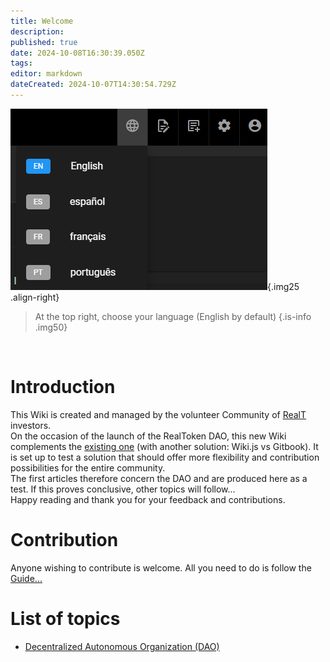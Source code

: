 ```yaml
---
title: Welcome
description: 
published: true
date: 2024-10-08T16:30:39.050Z
tags: 
editor: markdown
dateCreated: 2024-10-07T14:30:54.729Z
---
```


![langue.png](/imag-en/langue.png){.img25 .align-right}


> At the top right, choose your language (English by default)
{.is-info .img50}

<br>

# Introduction

This Wiki is created and managed by the volunteer Community of [RealT](https://realt.co/) investors.  
On the occasion of the launch of the RealToken DAO, this new Wiki complements the [existing one](https://community-realt.gitbook.io/tuto-community) (with another solution: Wiki.js vs Gitbook). It is set up to test a solution that should offer more flexibility and contribution possibilities for the entire community.  
The first articles therefore concern the DAO and are produced here as a test. If this proves conclusive, other topics will follow...  
Happy reading and thank you for your feedback and contributions.

# Contribution
Anyone wishing to contribute is welcome. All you need to do is follow the [Guide...](/en/Tuto/Guide) 

# List of topics 

-   [Decentralized Autonomous Organization (DAO)](/en/DAO)



